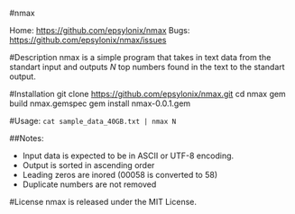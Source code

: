 #nmax

Home: https://github.com/epsylonix/nmax
Bugs: https://github.com/epsylonix/nmax/issues

#Description
nmax is a simple program that takes in text data from the standart input
and outputs *N* top numbers found in the text to the standart output.

#Installation
    git clone https://github.com/epsylonix/nmax.git
    cd nmax
    gem build nmax.gemspec
    gem install nmax-0.0.1.gem

#Usage:
`cat sample_data_40GB.txt | nmax N`

##Notes:
* Input data is expected to be in ASCII or UTF-8 encoding.
* Output is sorted in ascending order
* Leading zeros are inored (00058 is converted to 58)
* Duplicate numbers are not removed

#License
nmax is released under the MIT License.
